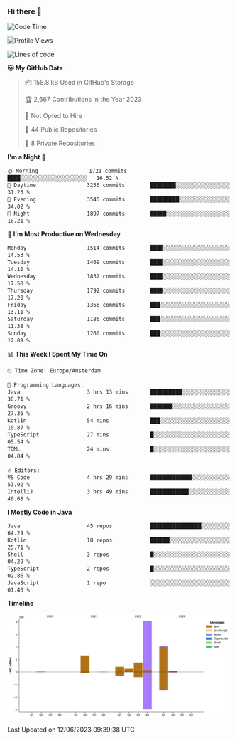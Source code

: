 ### Hi there 👋


<!--START_SECTION:waka-->
![Code Time](http://img.shields.io/badge/Code%20Time-3%2C244%20hrs%2015%20mins-blue)

![Profile Views](http://img.shields.io/badge/Profile%20Views-28-blue)

![Lines of code](https://img.shields.io/badge/From%20Hello%20World%20I%27ve%20Written-9.0%20million%20lines%20of%20code-blue)

**🐱 My GitHub Data** 

> 📦 158.8 kB Used in GitHub's Storage 
 > 
> 🏆 2,667 Contributions in the Year 2023
 > 
> 🚫 Not Opted to Hire
 > 
> 📜 44 Public Repositories 
 > 
> 🔑 8 Private Repositories 
 > 
**I'm a Night 🦉** 

```text
🌞 Morning                1721 commits        ████░░░░░░░░░░░░░░░░░░░░░   16.52 % 
🌆 Daytime                3256 commits        ████████░░░░░░░░░░░░░░░░░   31.25 % 
🌃 Evening                3545 commits        █████████░░░░░░░░░░░░░░░░   34.02 % 
🌙 Night                  1897 commits        █████░░░░░░░░░░░░░░░░░░░░   18.21 % 
```
📅 **I'm Most Productive on Wednesday** 

```text
Monday                   1514 commits        ████░░░░░░░░░░░░░░░░░░░░░   14.53 % 
Tuesday                  1469 commits        ████░░░░░░░░░░░░░░░░░░░░░   14.10 % 
Wednesday                1832 commits        ████░░░░░░░░░░░░░░░░░░░░░   17.58 % 
Thursday                 1792 commits        ████░░░░░░░░░░░░░░░░░░░░░   17.20 % 
Friday                   1366 commits        ███░░░░░░░░░░░░░░░░░░░░░░   13.11 % 
Saturday                 1186 commits        ███░░░░░░░░░░░░░░░░░░░░░░   11.38 % 
Sunday                   1260 commits        ███░░░░░░░░░░░░░░░░░░░░░░   12.09 % 
```


📊 **This Week I Spent My Time On** 

```text
🕑︎ Time Zone: Europe/Amsterdam

💬 Programming Languages: 
Java                     3 hrs 13 mins       ██████████░░░░░░░░░░░░░░░   38.71 % 
Groovy                   2 hrs 16 mins       ███████░░░░░░░░░░░░░░░░░░   27.36 % 
Kotlin                   54 mins             ███░░░░░░░░░░░░░░░░░░░░░░   10.87 % 
TypeScript               27 mins             █░░░░░░░░░░░░░░░░░░░░░░░░   05.54 % 
TOML                     24 mins             █░░░░░░░░░░░░░░░░░░░░░░░░   04.84 % 

🔥 Editors: 
VS Code                  4 hrs 29 mins       █████████████░░░░░░░░░░░░   53.92 % 
IntelliJ                 3 hrs 49 mins       ████████████░░░░░░░░░░░░░   46.08 % 
```

**I Mostly Code in Java** 

```text
Java                     45 repos            ████████████████░░░░░░░░░   64.29 % 
Kotlin                   18 repos            ██████░░░░░░░░░░░░░░░░░░░   25.71 % 
Shell                    3 repos             █░░░░░░░░░░░░░░░░░░░░░░░░   04.29 % 
TypeScript               2 repos             █░░░░░░░░░░░░░░░░░░░░░░░░   02.86 % 
JavaScript               1 repo              ░░░░░░░░░░░░░░░░░░░░░░░░░   01.43 % 
```



**Timeline**

![Lines of Code chart](https://raw.githubusercontent.com/powercasgamer/powercasgamer/master/assets/bar_graph.png)


 Last Updated on 12/06/2023 09:39:38 UTC
<!--END_SECTION:waka-->
